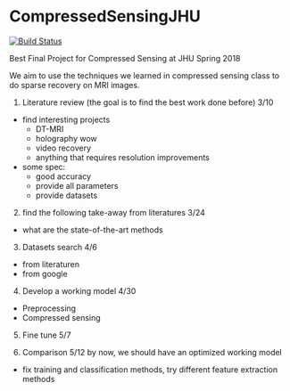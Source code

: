 # CompressedSensingJHU

[![Build Status](https://travis-ci.org/chanmi168/CompressedSensingJHU.svg?branch=master)](https://travis-ci.org/chanmi168/CompressedSensingJHU)

Best Final Project for Compressed Sensing at JHU Spring 2018

We aim to use the techniques we learned in compressed sensing class to do sparse recovery on MRI images. 

1. Literature review (the goal is to find the best work done before) 3/10
  * find interesting projects
    - DT-MRI
    - holography wow
    - video recovery
    - anything that requires resolution improvements
  * some spec:
    - good accuracy
    - provide all parameters
    - provide datasets
    
2. find the following take-away from literatures 3/24
 * what are the state-of-the-art methods

3. Datasets search 4/6
 * from literaturen
 * from google  
  
4. Develop a working model  4/30
 * Preprocessing
 * Compressed sensing
  
5. Fine tune  5/7

6. Comparison 5/12
  by now, we should have an optimized working model  
 * fix training and classification methods, try different feature extraction methods
  

